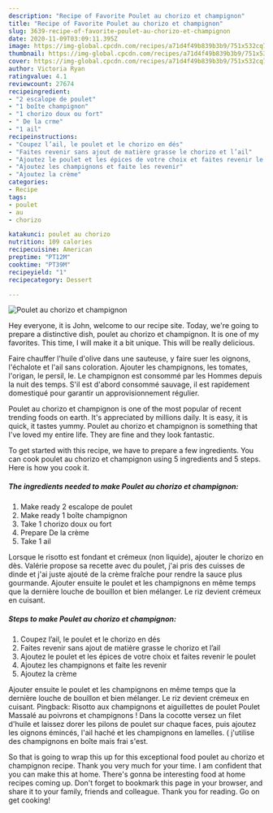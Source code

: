```yaml
---
description: "Recipe of Favorite Poulet au chorizo et champignon"
title: "Recipe of Favorite Poulet au chorizo et champignon"
slug: 3639-recipe-of-favorite-poulet-au-chorizo-et-champignon
date: 2020-11-09T03:09:11.395Z
image: https://img-global.cpcdn.com/recipes/a71d4f49b839b3b9/751x532cq70/poulet-au-chorizo-et-champignon-photo-principale-de-la-recette.jpg
thumbnail: https://img-global.cpcdn.com/recipes/a71d4f49b839b3b9/751x532cq70/poulet-au-chorizo-et-champignon-photo-principale-de-la-recette.jpg
cover: https://img-global.cpcdn.com/recipes/a71d4f49b839b3b9/751x532cq70/poulet-au-chorizo-et-champignon-photo-principale-de-la-recette.jpg
author: Victoria Ryan
ratingvalue: 4.1
reviewcount: 27674
recipeingredient:
- "2 escalope de poulet"
- "1 boîte champignon"
- "1 chorizo doux ou fort"
- " De la crme"
- "1 ail"
recipeinstructions:
- "Coupez l’ail, le poulet et le chorizo en dés"
- "Faites revenir sans ajout de matière grasse le chorizo et l’ail"
- "Ajoutez le poulet et les épices de votre choix et faites revenir le poulet"
- "Ajoutez les champignons et faite les revenir"
- "Ajoutez la crème"
categories:
- Recipe
tags:
- poulet
- au
- chorizo

katakunci: poulet au chorizo 
nutrition: 109 calories
recipecuisine: American
preptime: "PT12M"
cooktime: "PT39M"
recipeyield: "1"
recipecategory: Dessert

---
```



![Poulet au chorizo et champignon](https://img-global.cpcdn.com/recipes/a71d4f49b839b3b9/751x532cq70/poulet-au-chorizo-et-champignon-photo-principale-de-la-recette.jpg)

Hey everyone, it is John, welcome to our recipe site. Today, we're going to prepare a distinctive dish, poulet au chorizo et champignon. It is one of my favorites. This time, I will make it a bit unique. This will be really delicious.

Faire chauffer l&#39;huile d&#39;olive dans une sauteuse, y faire suer les oignons, l&#39;échalote et l&#39;ail sans coloration. Ajouter les champignons, les tomates, l&#39;origan, le persil, le. Le champignon est consommé par les Hommes depuis la nuit des temps. S&#39;il est d&#39;abord consommé sauvage, il est rapidement domestiqué pour garantir un approvisionnement régulier.

Poulet au chorizo et champignon is one of the most popular of recent trending foods on earth. It's appreciated by millions daily. It is easy, it is quick, it tastes yummy. Poulet au chorizo et champignon is something that I've loved my entire life. They are fine and they look fantastic.


To get started with this recipe, we have to prepare a few ingredients. You can cook poulet au chorizo et champignon using 5 ingredients and 5 steps. Here is how you cook it.

<!--inarticleads1-->

##### The ingredients needed to make Poulet au chorizo et champignon:

1. Make ready 2 escalope de poulet
1. Make ready 1 boîte champignon
1. Take 1 chorizo doux ou fort
1. Prepare  De la crème
1. Take 1 ail


Lorsque le risotto est fondant et crémeux (non liquide), ajouter le chorizo en dès. Valérie propose sa recette avec du poulet, j&#39;ai pris des cuisses de dinde et j&#39;ai juste ajouté de la crème fraîche pour rendre la sauce plus gourmande. Ajouter ensuite le poulet et les champignons en même temps que la dernière louche de bouillon et bien mélanger. Le riz devient crémeux en cuisant. 

<!--inarticleads2-->

##### Steps to make Poulet au chorizo et champignon:

1. Coupez l’ail, le poulet et le chorizo en dés
1. Faites revenir sans ajout de matière grasse le chorizo et l’ail
1. Ajoutez le poulet et les épices de votre choix et faites revenir le poulet
1. Ajoutez les champignons et faite les revenir
1. Ajoutez la crème


Ajouter ensuite le poulet et les champignons en même temps que la dernière louche de bouillon et bien mélanger. Le riz devient crémeux en cuisant. Pingback: Risotto aux champignons et aiguillettes de poulet Poulet Massalé au poivrons et champignons ! Dans la cocotte versez un filet d&#39;huile et laissez dorer les pilons de poulet sur chaque faces, puis ajoutez les oignons émincés, l&#39;ail haché et les champignons en lamelles. ( j&#39;utilise des champignons en boîte mais frai s&#39;est. 

So that is going to wrap this up for this exceptional food poulet au chorizo et champignon recipe. Thank you very much for your time. I am confident that you can make this at home. There's gonna be interesting food at home recipes coming up. Don't forget to bookmark this page in your browser, and share it to your family, friends and colleague. Thank you for reading. Go on get cooking!

